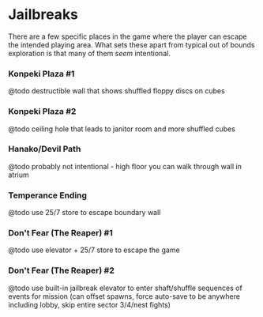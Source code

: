 # Jailbreaks

There are a few specific places in the game where the player can escape the
intended playing area. What sets these apart from typical out of bounds
exploration is that many of them _seem_ intentional.

### Konpeki Plaza #1

@todo destructible wall that shows shuffled floppy discs on cubes

### Konpeki Plaza #2

@todo ceiling hole that leads to janitor room and more shuffled cubes

### Hanako/Devil Path

@todo probably not intentional - high floor you can walk through wall in atrium

### Temperance Ending

@todo use 25/7 store to escape boundary wall

### Don't Fear (The Reaper) #1

@todo use elevator + 25/7 store to escape the game

### Don't Fear (The Reaper) #2

@todo use built-in jailbreak elevator to enter shaft/shuffle sequences of events
for mission (can offset spawns, force auto-save to be anywhere including lobby,
skip entire sector 3/4/nest fights)
